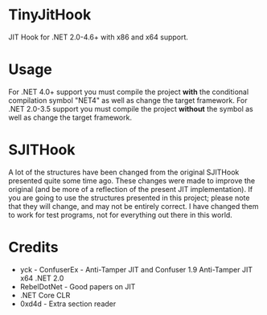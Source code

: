 # TinyJitHook
JIT Hook for .NET 2.0-4.6+ with x86 and x64 support.


# Usage
For .NET 4.0+ support you must compile the project **with** the conditional compilation symbol "NET4" as well as change the target framework.
For .NET 2.0-3.5 support you must compile the project **without** the symbol as well as change the target framework.


# SJITHook
A lot of the structures have been changed from the original SJITHook presented quite some time ago.
These changes were made to improve the original (and be more of a reflection of the present JIT implementation). 
If you are going to use the structures presented in this project; please note that they will change, and may not be entirely correct.
I have changed them to work for test programs, not for everything out there in this world.


# Credits
* yck - ConfuserEx - Anti-Tamper JIT and Confuser 1.9 Anti-Tamper JIT x64 .NET 2.0
* RebelDotNet - Good papers on JIT
* .NET Core CLR
* 0xd4d - Extra section reader
